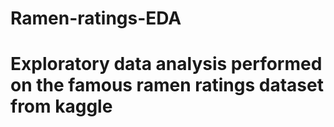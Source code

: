 # Ramen-ratings-EDA 
# Exploratory data analysis performed on the famous ramen ratings dataset from kaggle
